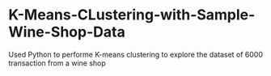 # K-Means-CLustering-with-Sample-Wine-Shop-Data
Used Python to performe K-means clustering to explore the dataset of 6000 transaction from a wine shop
